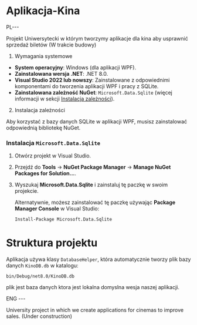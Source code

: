 # Aplikacja-Kina

PL---

Projekt Uniwersytecki w którym tworzymy aplikacje dla kina aby usprawnić sprzedaż biletów
(W trakcie budowy)

1. Wymagania systemowe

- **System operacyjny**: Windows (dla aplikacji WPF).
- **Zainstalowana wersja .NET**: .NET 8.0.
- **Visual Studio 2022 lub nowszy**: Zainstalowane z odpowiednimi komponentami do tworzenia aplikacji WPF i pracy z SQLite.
- **Zainstalowana zależność NuGet**: `Microsoft.Data.Sqlite` (więcej informacji w sekcji [Instalacja zależności](#2-instalacja-zależności)).

2. Instalacja zależności

Aby korzystać z bazy danych SQLite w aplikacji WPF, musisz zainstalować odpowiednią bibliotekę NuGet.

### Instalacja `Microsoft.Data.Sqlite`

1. Otwórz projekt w Visual Studio.
2. Przejdź do **Tools** → **NuGet Package Manager** → **Manage NuGet Packages for Solution...**.
3. Wyszukaj **Microsoft.Data.Sqlite** i zainstaluj tę paczkę w swoim projekcie.
   
   Alternatywnie, możesz zainstalować tę paczkę używając **Package Manager Console** w Visual Studio:

   ```bash
   Install-Package Microsoft.Data.Sqlite

# Struktura projektu

Aplikacja używa klasy `DatabaseHelper`, która automatycznie tworzy plik bazy danych `KinoDB.db` w katalogu:

```
bin/Debug/net8.0/KinoDB.db
```

plik jest baza danych ktora jest lokalna domyslna wesja naszej aplikacji.

ENG ---

University project in which we create applications for cinemas to improve sales.
(Under construction)


